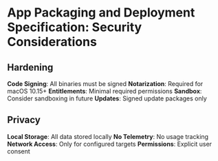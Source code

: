 # App Packaging and Deployment Specification: Security Considerations

## Hardening
**Code Signing**: All binaries must be signed
**Notarization**: Required for macOS 10.15+
**Entitlements**: Minimal required permissions
**Sandbox**: Consider sandboxing in future
**Updates**: Signed update packages only

## Privacy
**Local Storage**: All data stored locally
**No Telemetry**: No usage tracking
**Network Access**: Only for configured targets
**Permissions**: Explicit user consent
